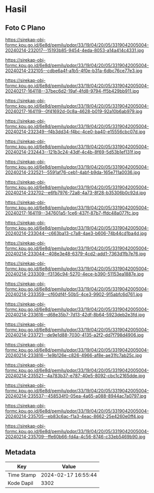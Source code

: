 # Hasil

## Foto C Plano

https://sirekap-obj-formc.kpu.go.id/6e8d/pemilu/pdpr/33/19/04/20/05/3319042005004-20240214-232017--15193b85-9454-4eda-8053-a14a414c4331.jpg

https://sirekap-obj-formc.kpu.go.id/6e8d/pemilu/pdpr/33/19/04/20/05/3319042005004-20240214-232105--cdbe6a4f-a1b5-4f0e-b31a-6dbc76ce77e3.jpg

https://sirekap-obj-formc.kpu.go.id/6e8d/pemilu/pdpr/33/19/04/20/05/3319042005004-20240217-164118--37bec6d2-19af-4fd8-9794-ff5b429bb911.jpg

https://sirekap-obj-formc.kpu.go.id/6e8d/pemilu/pdpr/33/19/04/20/05/3319042005004-20240217-164119--0f41692d-0c8a-4628-b019-92a10b6ab979.jpg

https://sirekap-obj-formc.kpu.go.id/6e8d/pemilu/pdpr/33/19/04/20/05/3319042005004-20240214-232349--f4b3dd34-f4bc-4ce0-ba40-e15556cbc07d.jpg

https://sirekap-obj-formc.kpu.go.id/6e8d/pemilu/pdpr/33/19/04/20/05/3319042005004-20240214-232443--121b3c24-43df-4c4b-8f69-5d53b1ef131f.jpg

https://sirekap-obj-formc.kpu.go.id/6e8d/pemilu/pdpr/33/19/04/20/05/3319042005004-20240214-232521--5591af76-ceb1-4abf-b9da-165e711a0036.jpg

https://sirekap-obj-formc.kpu.go.id/6e8d/pemilu/pdpr/33/19/04/20/05/3319042005004-20240214-232702--e6fb7976-72a8-4a73-8f28-b35306b0c92d.jpg

https://sirekap-obj-formc.kpu.go.id/6e8d/pemilu/pdpr/33/19/04/20/05/3319042005004-20240217-164119--347601a5-1ce6-437f-87b7-ffdc48a077fc.jpg

https://sirekap-obj-formc.kpu.go.id/6e8d/pemilu/pdpr/33/19/04/20/05/3319042005004-20240214-233044--c663ba13-c7a8-4ae3-b606-74b44cd1ba4d.jpg

https://sirekap-obj-formc.kpu.go.id/6e8d/pemilu/pdpr/33/19/04/20/05/3319042005004-20240214-233044--408e3e48-6379-4cd2-add1-7363d1fb7e76.jpg

https://sirekap-obj-formc.kpu.go.id/6e8d/pemilu/pdpr/33/19/04/20/05/3319042005004-20240214-233309--f3136c94-5270-4ece-b390-51153ea1887e.jpg

https://sirekap-obj-formc.kpu.go.id/6e8d/pemilu/pdpr/33/19/04/20/05/3319042005004-20240214-233359--cf60df4f-50b5-4ce3-9902-915abfc6d761.jpg

https://sirekap-obj-formc.kpu.go.id/6e8d/pemilu/pdpr/33/19/04/20/05/3319042005004-20240214-233616--d68e35b7-7d13-42df-8b64-5923deb2e3fd.jpg

https://sirekap-obj-formc.kpu.go.id/6e8d/pemilu/pdpr/33/19/04/20/05/3319042005004-20240214-233721--de9e1d88-7030-4135-a2f2-dd7f798d4906.jpg

https://sirekap-obj-formc.kpu.go.id/6e8d/pemilu/pdpr/33/19/04/20/05/3319042005004-20240214-233816--1e9b126e-c826-4966-af8e-ae31fc7ab25c.jpg

https://sirekap-obj-formc.kpu.go.id/6e8d/pemilu/pdpr/33/19/04/20/05/3319042005004-20240214-235521--4a783b37-e787-40e5-8092-cbc1c2165dde.jpg

https://sirekap-obj-formc.kpu.go.id/6e8d/pemilu/pdpr/33/19/04/20/05/3319042005004-20240214-235537--458534f0-05ea-4a65-a088-8944ac7a0797.jpg

https://sirekap-obj-formc.kpu.go.id/6e8d/pemilu/pdpr/33/19/04/20/05/3319042005004-20240214-235705--eb83c6ac-f1a3-4eac-8662-25e4260e0ff4.jpg

https://sirekap-obj-formc.kpu.go.id/6e8d/pemilu/pdpr/33/19/04/20/05/3319042005004-20240214-235709--ffe60b66-fd4a-4c56-8746-c33eb5469b90.jpg


## Metadata

| Key        | Value               |
| ---------- | ------------------- |
| Time Stamp | 2024-02-17 16:55:44 |
| Kode Dapil | 3302                |



